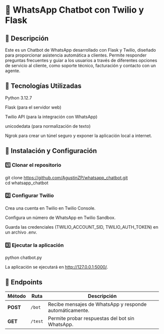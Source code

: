 # 🤖 WhatsApp Chatbot con Twilio y Flask

## 📌 Descripción

Este es un Chatbot de WhatsApp desarrollado con Flask y Twilio, diseñado para proporcionar asistencia automática a clientes. 
Permite responder preguntas frecuentes y guiar a los usuarios a través de diferentes opciones de servicio al cliente, como soporte técnico, facturación y contacto con un agente.

## 🚀 Tecnologías Utilizadas

Python 3.12.7

Flask (para el servidor web)

Twilio API (para la integración con WhatsApp)

unicodedata (para normalización de texto)

Ngrok para crear un túnel seguro y exponer la aplicación local a internet.

## 📂 Instalación y Configuración

### 1️⃣ Clonar el repositorio

git clone https://github.com/AgustinZP/whatsapp_chatbot.git<br>
cd whatsapp_chatbot

### 2️⃣ Configurar Twilio

Crea una cuenta en Twilio en Twilio Console.

Configura un número de WhatsApp en Twilio Sandbox.

Guarda las credenciales (TWILIO_ACCOUNT_SID, TWILIO_AUTH_TOKEN) en un archivo .env.

### 3️⃣ Ejecutar la aplicación

python chatbot.py

La aplicación se ejecutará en http://127.0.0.1:5000/.

## 💬 Endpoints

| Método | Ruta  | Descripción |
|--------|------|-------------|
| **POST** | `/bot`  | Recibe mensajes de WhatsApp y responde automáticamente. |
| **GET**  | `/test` | Permite probar respuestas del bot sin WhatsApp. |
